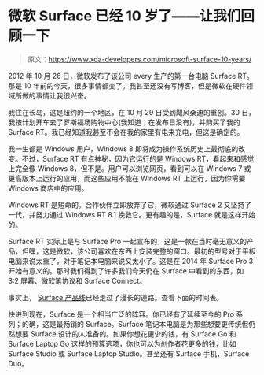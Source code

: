 # 微软 Surface 已经 10 岁了——让我们回顾一下

> 原文：<https://www.xda-developers.com/microsoft-surface-10-years/>

2012 年 10 月 26 日，微软发布了该公司 every 生产的第一台电脑 Surface RT。那是 10 年前的今天，很多事情都变了。我甚至还没有写博客，但是微软在硬件领域所做的事情让我很兴奋。

我住在长岛，这是纽约的一个地区，在 10 月 29 日受到飓风桑迪的重创。30 日，我按计划开车去了罗斯福场购物中心(我知道；在发布日没有)，并购买了我的 Surface RT。我已经知道我甚至不会在我的家里有电来充电，但这是确定的。

我一生都是 Windows 用户，Windows 8 即将成为操作系统历史上最彻底的改变。不过，Surface RT 有点神秘，因为它运行的是 Windows RT，看起来和感觉上完全像 Windows 8，但不是。用户可以浏览网页，看到可以在 Windows 7 或更高版本上运行的应用，而这些应用不能在 Windows RT 上运行，因为你需要 Windows 商店中的应用。

Windows RT 是短命的。合作伙伴立即放弃了它，微软通过 Surface 2 又坚持了一代，并努力通过 Windows RT 8.1 挽救它。更有趣的是，Surface 就是这样开始的。

Surface RT 实际上是与 Surface Pro 一起宣布的，这是一款在当时毫无意义的产品，但嘿，这是微软，该公司喜欢在东西上安装完整的窗口。最初的型号对于平板电脑来说太重了，对于笔记本电脑来说又太小了。这是在 2014 年 Surface Pro 3 开始有意义的。那时我们得到了许多我们今天仍在 Surface 中看到的东西，如 3:2 屏幕、微软笔协议和 Surface Connect。

事实上， [Surface 产品线](https://www.xda-developers.com/best-microsoft-surface-pcs/)已经走过了漫长的道路。查看下面的时间表。

快进到现在，Surface 是一个相当广泛的阵容。你已经有了延续至今的 Pro 系列；的确，这是最畅销的 Surface。Surface 笔记本电脑是为那些想要更传统但仍然想要 Surface 设计的人准备的。如果你想花更少的钱，有 Surface Go 和 Surface Laptop Go 这样的预算选项，你也可以为创作者花更多的钱，比如 Surface Studio 或 Surface Laptop Studio。甚至还有 Surface 手机，Surface Duo。